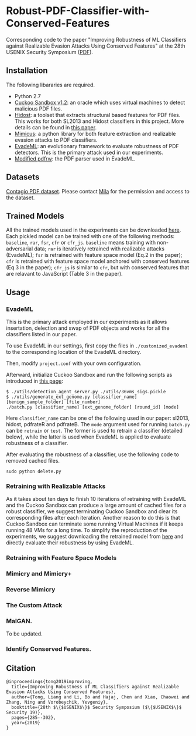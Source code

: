 # Robust-PDF-Classifier-with-Conserved-Features

Corresponding code to the paper "Improving Robustness of ML Classifiers against Realizable Evasion Attacks Using Conserved Features" at the 28th USENIX Security Symposium ([PDF](https://www.usenix.org/conference/usenixsecurity19/presentation/tong)).

## Installation
The following libararies are required.
* Python 2.7
* [Cuckoo Sandbox v1.2](https://github.com/cuckoosandbox/cuckoo/releases/tag/1.2): an oracle which uses virtual machines to detect malicious PDF files.
* [Hidost](https://github.com/srndic/hidost): a toolset that extracts structural based features for PDF files. This works for both SL2013 and Hidost classifiers in this project. More details can be found in [this paper](https://jis-eurasipjournals.springeropen.com/articles/10.1186/s13635-016-0045-0).
* [Mimicus](https://github.com/srndic/mimicus): a python library for both feature extraction and realizable evasion attacks to PDF classifiers.
* [EvadeML](https://github.com/uvasrg/EvadeML): an evolutionary framework to evaluate robustness of PDF detectors. This is the primary attack used in our experiments.
* [Modified pdfrw](https://github.com/mzweilin/PDF-Malware-Parser): the PDF parser used in EvadeML.

## Datasets
[Contagio PDF dataset](http://contagiodump.blogspot.com/2013/03/16800-clean-and-11960-malicious-files.html). Please contact [Mila](https://www.blogger.com/profile/09472209631979859691) for the permission and access to the dataset.

## Trained Models
All the trained models used in the experiments can be downloaded [here](https://www.dropbox.com/sh/fe1sheopik0itv2/AABKQ1KBi9ahwDzZMqe_Fg_0a?dl=0). Each  pickled model can be trained with one of the following methods: ```baseline```, ```rar```, ```fsr```, ```cfr``` or ```cfr_js```. ```baseline``` means training with non-adversarial data; ```rar``` is iteratively retrained with realizable attacks (EvadeML); ```fsr``` is retrained with feature space model (Eq.2 in the paper); ```cfr``` is retrained with feature space model anchored with conserved features (Eq.3 in the paper); ```cfr_js``` is similar to ```cfr```, but with conserved features that are relavant to JavaScript (Table 3 in the paper).  

## Usage

### EvadeML
This is the primary attack employed in our experiments as it allows insertation, delection and swap of PDF objects and works for all the classifiers listed in our paper. 

To use EvadeML in our settings, first copy the files in ```./customized_evademl``` to the corresponding location of the EvadeML directory.

Then, modify ```project.conf``` with your own configuration.

Afterward, initialize Cuckoo Sandbox and run the following scripts as introduced in [this page](https://github.com/uvasrg/EvadeML):
```
$ ./utils/detection_agent_server.py ./utils/36vms_sigs.pickle
$ ./utils/generate_ext_genome.py [classifier_name] [benign_sample_folder] [file_number]
./batch.py [classifier_name] [ext_genome_folder] [round_id] [mode]
```
Here ```classifier_name``` can be one of the following used in our paper: sl2013, hidost, pdfrateR and pdfrateB. The ```mode``` argument used for running ```batch.py``` can be ```retrain``` or ```test```. The former is used to retrain a classifier (detailed below), while the latter is used when EvadeML is applied to evaluate robustness of a classifier. 

After evaluating the robustness of a classifier, use the following code to removed cached files.
```
sudo python delete.py
```

### Retraining with Realizable Attacks
As it takes about ten days to finish 10 iterations of retraining with EvadeML and the Cuckoo Sandbox can produce a large amount of cached files for a robust classifier, we suggest terminating Cuckoo Sandbox and clear its corresponding files after each iteration. Another reason to do this is that Cuckoo Sandbox can terminate some running Virtual Machines if it keeps running 48 VMs for a long time. To simplify the reproduction of the experiments, we suggest downloading the retrained model from [here](https://www.dropbox.com/sh/fe1sheopik0itv2/AABKQ1KBi9ahwDzZMqe_Fg_0a?dl=0) and directly evaluate their robustness by using EvadeML.

### Retraining with Feature Space Models

### Mimicry and Mimicry+

### Reverse Mimicry

### The Custom Attack

### MalGAN. 
To be updated.

### Identify Conserved Features.

## Citation

```
@inproceedings{tong2019improving,
  title={Improving Robustness of ML Classifiers against Realizable Evasion Attacks Using Conserved Features},
  author={Tong, Liang and Li, Bo and Hajaj, Chen and Xiao, Chaowei and Zhang, Ning and Vorobeychik, Yevgeniy},
  booktitle={28th $\{$USENIX$\}$ Security Symposium ($\{$USENIX$\}$ Security 19)},
  pages={285--302},
  year={2019}
}
```
